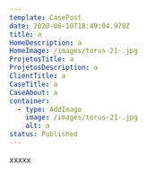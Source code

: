 ```yaml
---
template: CasePost
date: 2020-06-10T18:49:04.978Z
title: a
HomeDescription: a
HomeImage: /images/torus-21-.jpg
ProjetosTitle: a
ProjetosDescription: a
ClientTitle: a
CaseTitle: a
CaseAbout: a
container:
  - type: AddImage
    image: /images/torus-21-.jpg
    alt: a
status: Published
---
```

xxxxx